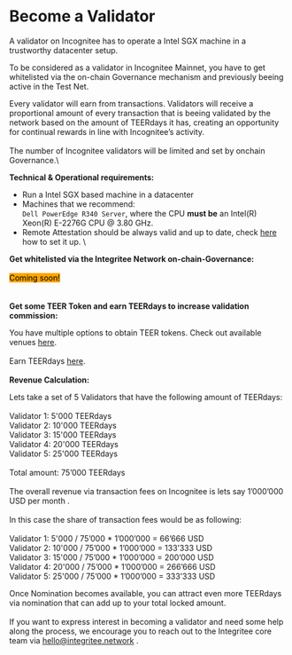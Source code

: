 # Become a Validator

A validator on Incognitee has to operate a Intel SGX machine in a trustworthy datacenter setup.

To be considered as a validator in Incognitee Mainnet, you have to get whitelisted via the on-chain Governance mechanism and previously beeing active in the Test Net.

Every validator will earn from transactions. Validators will receive a proportional amount of every transaction that is beeing validated by the network based on the amount of TEERdays it has, creating an opportunity for continual rewards in line with Incognitee’s activity.\
\
The number of Incognitee validators will be limited and set by onchain Governance.\


**Technical & Operational requirements:**

* Run a Intel SGX based machine in a datacenter
* Machines that we recommend: \
  `Dell PowerEdge R340 Server`, where the CPU **must be** an Intel(R) Xeon(R) E-2276G CPU @ 3.80 GHz.
* Remote Attestation should be always valid and up to date, check [here ](https://docs.integritee.network/4-development/4.5-attesteer)how to set it up. \


**Get whitelisted via the Integritee Network on-chain-Governance:**\
\
<mark style="background-color:orange;">Coming soon!</mark>\
\
\
**Get some TEER Token and earn TEERdays to increase validation commission:**

You have multiple options to obtain TEER tokens. Check out available venues [here](https://docs.integritee.network/2-integritee-network/2.4-teer-token/2.4.3-how-to-get-teer).\
\
Earn TEERdays [here](https://teerdays.incognitee.io/). \
\
**Revenue Calculation:**

Lets take a set of 5 Validators that have the following amount of TEERdays:\
\
Validator 1: 5'000 TEERdays\
Validator 2: 10'000 TEERdays\
Validator 3: 15'000 TEERdays\
Validator 4: 20'000 TEERdays\
Validator 5: 25'000 TEERdays\
\
Total amount: 75’000 TEERdays \
\
The overall revenue via transaction fees on Incognitee is lets say 1’000’000 USD per month .\
\
In this case the share of transaction fees would be as following:\
\
Validator 1: 5'000 / 75’000 \* 1’000’000 = 66’666 USD\
Validator 2: 10'000 / 75’000 \* 1’000’000 = 133’333 USD\
Validator 3: 15'000 / 75’000 \* 1’000’000 = 200’000 USD\
Validator 4: 20'000 / 75’000 \* 1’000’000 = 266’666 USD\
Validator 5: 25'000 / 75’000 \* 1’000’000 = 333’333 USD

Once Nomination becomes available, you can attract even more TEERdays via nomination that can add up to your total locked amount.\
\
If you want to express interest in becoming a validator and need some help along the process, we encourage you to reach out to the Integritee core team via hello@integritee.network .
